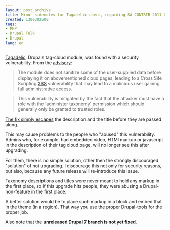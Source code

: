 ```yaml
---
layout: post_archive
title: Minor sidenotes for Tagadelic users, regarding SA-CONTRIB-2011-013
created: 1300302500
tags:
- PHP
- Drupal Talk
- Drupal
lang: en
---
```

[Tagadelic](http://drupal.org/project/tagadelic), Drupals tag-cloud module, was found with a security vulnerability. From the [advisory](http://drupal.org/node/1095030): 

> The module does not sanitize some of the user-supplied data before
> displaying it on abovementioned cloud pages, leading to a Cross Site
> Scripting [XSS](http://en.wikipedia.org/wiki/Cross-site_scripting)
> vulnerability that may lead to a malicious user gaining full
> administrative access.


> This vulnerability is mitigated by the fact that the attacker must have
> a role with the 'administer taxonomy' permission which should generally
> only be granted to trusted roles.

[The fix simply escapes](http://drupalcode.org/project/tagadelic.git/commitdiff/da68e63) the description and the title before they are passed along. 

This may cause problems to the people who "abused" this vulnerability. Admins who, for example, had embedded video, HTMl markup or javascript in the description of their tag cloud page, will no longer see this after upgrading.

For them, there is no simple solution, other then the strongly discouraged "solution" of not upgrading. I discourage this not only for security reasons, but also, because any future release will re-introduce this issue. 

Taxonomy descriptions and titles were never meant to hold any markup in the first place, so if this upgrade hits people, they were abusing a Drupal-non-feature in the first place. 

A better solution would be to place such markup in a block and embed that in the theme (in a region). That way you use the proper Drupal-tools for the proper job. 

Also note that the **unreleased Drupal 7 branch is not yet fixed**.

